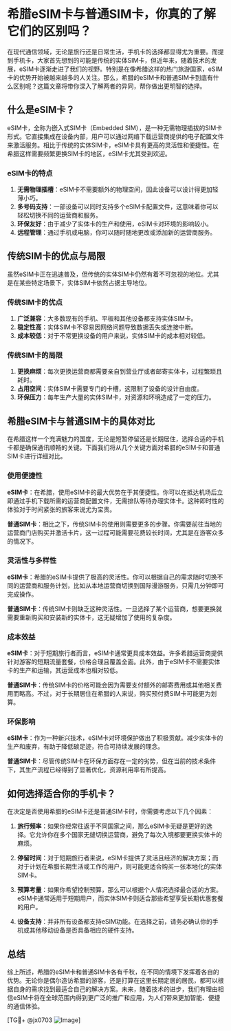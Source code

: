 # 希腊eSIM卡与普通SIM卡，你真的了解它们的区别吗？

在现代通信领域，无论是旅行还是日常生活，手机卡的选择都显得尤为重要。而提到手机卡，大家首先想到的可能是传统的实体SIM卡，但近年来，随着技术的发展，eSIM卡逐渐走进了我们的视野。特别是在像希腊这样的热门旅游国家，eSIM卡的优势开始被越来越多的人关注。那么，希腊的eSIM卡和普通SIM卡到底有什么区别呢？这篇文章将带你深入了解两者的异同，帮你做出更明智的选择。

## 什么是eSIM卡？

eSIM卡，全称为嵌入式SIM卡（Embedded SIM），是一种无需物理插拔的SIM卡形式。它直接集成在设备内部，用户可以通过网络下载运营商提供的电子配置文件来激活服务。相比于传统的实体SIM卡，eSIM卡具有更高的灵活性和便捷性。在希腊这样需要频繁更换SIM卡的地区，eSIM卡尤其受到欢迎。

### eSIM卡的特点

1. **无需物理插槽**：eSIM卡不需要额外的物理空间，因此设备可以设计得更加轻薄小巧。
2. **多号码支持**：一部设备可以同时支持多个eSIM卡配置文件，这意味着你可以轻松切换不同的运营商和服务。
3. **环保友好**：由于减少了实体卡的生产和使用，eSIM卡对环境的影响较小。
4. **远程管理**：通过手机或电脑，你可以随时随地更改或添加新的运营商服务。

## 传统SIM卡的优点与局限

虽然eSIM卡正在迅速普及，但传统的实体SIM卡仍然有着不可忽视的地位。尤其是在某些特定场景下，实体SIM卡依然占据主导地位。

### 传统SIM卡的优点

1. **广泛兼容**：大多数现有的手机、平板和其他设备都支持实体SIM卡。
2. **稳定性高**：实体SIM卡不容易因网络问题导致数据丢失或连接中断。
3. **成本较低**：对于不常更换设备的用户来说，实体SIM卡的成本相对较低。

### 传统SIM卡的局限

1. **更换麻烦**：每次更换运营商都需要亲自到营业厅或者邮寄实体卡，过程繁琐且耗时。
2. **占用空间**：实体SIM卡需要专门的卡槽，这限制了设备的设计自由度。
3. **环保压力**：每年生产大量的实体SIM卡，对资源和环境造成了一定的压力。

## 希腊eSIM卡与普通SIM卡的具体对比

在希腊这样一个充满魅力的国度，无论是短暂停留还是长期居住，选择合适的手机卡都是确保通讯顺畅的关键。下面我们将从几个关键方面对希腊的eSIM卡和普通SIM卡进行详细对比。

### 使用便捷性

**eSIM卡**：在希腊，使用eSIM卡的最大优势在于其便捷性。你可以在抵达机场后立即通过手机下载所需的运营商配置文件，无需排队等待办理实体卡。这种即时性的体验对于时间紧张的旅客来说尤为宝贵。

**普通SIM卡**：相比之下，传统SIM卡的使用则需要更多的步骤。你需要前往当地的运营商门店购买并激活卡片，这一过程可能需要花费较长时间，尤其是在游客众多的情况下。

### 灵活性与多样性

**eSIM卡**：希腊的eSIM卡提供了极高的灵活性。你可以根据自己的需求随时切换不同的运营商和服务计划，比如从本地运营商切换到国际漫游服务，只需几分钟即可完成操作。

**普通SIM卡**：传统SIM卡则缺乏这种灵活性。一旦选择了某个运营商，想要更换就需要重新购买和安装新的实体卡，这无疑增加了使用的复杂度。

### 成本效益

**eSIM卡**：对于短期旅行者而言，eSIM卡通常更具成本效益。许多希腊运营商提供针对游客的短期流量套餐，价格合理且覆盖全面。此外，由于eSIM卡不需要实体卡的生产和运输，其运营成本也相对较低。

**普通SIM卡**：传统SIM卡的价格可能会因为需要支付额外的邮寄费用或其他相关费用而略高。不过，对于长期居住在希腊的人来说，购买预付费SIM卡可能更为划算。

### 环保影响

**eSIM卡**：作为一种新兴技术，eSIM卡对环境保护做出了积极贡献。减少实体卡的生产和废弃，有助于降低碳足迹，符合可持续发展的理念。

**普通SIM卡**：尽管传统SIM卡在环保方面存在一定的劣势，但在当前的技术条件下，其生产流程已经得到了显著优化，资源利用率有所提高。

## 如何选择适合你的手机卡？

在决定是否使用希腊的eSIM卡还是普通SIM卡时，你需要考虑以下几个因素：

1. **旅行频率**：如果你经常往返于不同国家之间，那么eSIM卡无疑是更好的选择。它允许你在多个国家无缝切换运营商，避免了每次入境都要更换实体卡的麻烦。

2. **停留时间**：对于短期旅行者来说，eSIM卡提供了灵活且经济的解决方案；而对于计划在希腊长期生活或工作的用户，则可能更适合购买一张本地化的实体SIM卡。

3. **预算考量**：如果你希望控制预算，那么可以根据个人情况选择最合适的方案。eSIM卡通常适用于短期用户，而实体SIM卡则适合那些希望享受长期优惠套餐的用户。

4. **设备支持**：并非所有设备都支持eSIM功能。在选择之前，请务必确认你的手机或其他移动设备是否具备相应的硬件支持。

## 总结

综上所述，希腊的eSIM卡和普通SIM卡各有千秋，在不同的情境下发挥着各自的优势。无论你是偶尔造访希腊的游客，还是打算在这里长期定居的居民，都可以根据自身的需求找到最适合自己的解决方案。未来，随着技术的进步，我们有理由相信eSIM卡将在全球范围内得到更广泛的推广和应用，为人们带来更加智能、便捷的通信体验。

[TG💪+ @jx0703 ![Image](https://github.com/user-attachments/assets/dbca1d08-cadb-493c-b0ec-ad6f7a83f270)]